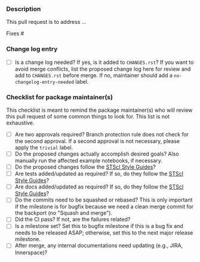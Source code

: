 <!-- This comments are hidden when you submit the pull request,
so you do not need to remove them! -->

<!-- Please be sure to check out our code of conduct,
https://github.com/spacetelescope/jdaviz/blob/main/CODE_OF_CONDUCT.md . -->

### Description
<!-- Provide a general description of what your pull request does.
Complete the following sentence and add relevant details as you see fit. -->

<!-- In addition please ensure that the pull request title is descriptive
and allows maintainers to infer the applicable viz component(s). -->

This pull request is to address ...

<!-- If the pull request closes any open issues you can add this.
If you replace <Issue Number> with a number, GitHub will automatically link it.
If this pull request is unrelated to any issues, please remove
the following line. -->

Fixes #<Issue Number>

### Change log entry

- [ ] Is a change log needed? If yes, is it added to `CHANGES.rst`? If you want to avoid merge conflicts,
  list the proposed change log here for review and add to `CHANGES.rst` before merge. If no, maintainer
  should add a `no-changelog-entry-needed` label.

### Checklist for package maintainer(s)
<!-- This section is to be filled by package maintainer(s) who will
review this pull request. -->

This checklist is meant to remind the package maintainer(s) who will review this pull request of some common things to look for. This list is not exhaustive.

- [ ] Are two approvals required? Branch protection rule does not check for the second approval. If a second approval is not necessary, please apply the `trivial` label.
- [ ] Do the proposed changes actually accomplish desired goals? Also manually run the affected example notebooks, if necessary.
- [ ] Do the proposed changes follow the [STScI Style Guides](https://github.com/spacetelescope/style-guides)?
- [ ] Are tests added/updated as required? If so, do they follow the [STScI Style Guides](https://github.com/spacetelescope/style-guides)?
- [ ] Are docs added/updated as required? If so, do they follow the [STScI Style Guides](https://github.com/spacetelescope/style-guides)?
- [ ] Do the commits need to be squashed or rebased? This is only important if the milestone is for bugfix because we need a clean merge commit for the backport (no "Squash and merge").
- [ ] Did the CI pass? If not, are the failures related?
- [ ] Is a milestone set? Set this to bugfix milestone if this is a bug fix and needs to be released ASAP; otherwise, set this to the next major release milestone.
- [ ] After merge, any internal documentations need updating (e.g., JIRA, Innerspace)?

